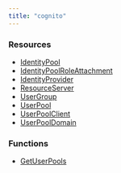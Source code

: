```yaml
---
title: "cognito"
---
```


<!-- WARNING: this file was generated by Pulumi Docs Generator. -->
<!-- Do not edit by hand unless you're certain you know what you are doing! -->

<style>
  table td p { margin-top: 0; margin-bottom: 0; }
</style>

<h3>Resources</h3>
<ul class="api">
    <li><a href="identitypool"><span class="symbol resource"></span>IdentityPool</a></li>
    <li><a href="identitypoolroleattachment"><span class="symbol resource"></span>IdentityPoolRoleAttachment</a></li>
    <li><a href="identityprovider"><span class="symbol resource"></span>IdentityProvider</a></li>
    <li><a href="resourceserver"><span class="symbol resource"></span>ResourceServer</a></li>
    <li><a href="usergroup"><span class="symbol resource"></span>UserGroup</a></li>
    <li><a href="userpool"><span class="symbol resource"></span>UserPool</a></li>
    <li><a href="userpoolclient"><span class="symbol resource"></span>UserPoolClient</a></li>
    <li><a href="userpooldomain"><span class="symbol resource"></span>UserPoolDomain</a></li>
</ul>

<h3>Functions</h3>
<ul class="api">
    <li><a href="getuserpools"><span class="symbol datasource"></span>GetUserPools</a></li>
</ul>

